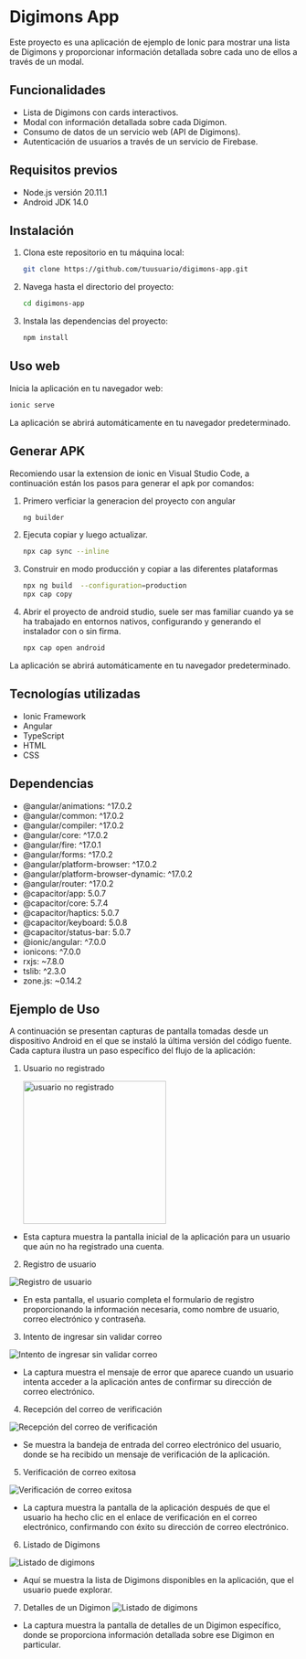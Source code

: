 # Digimons App

Este proyecto es una aplicación de ejemplo de Ionic para mostrar una lista de Digimons y proporcionar información detallada sobre cada uno de ellos a través de un modal.

## Funcionalidades

- Lista de Digimons con cards interactivos.
- Modal con información detallada sobre cada Digimon.
- Consumo de datos de un servicio web (API de Digimons).
- Autenticación de usuarios a través de un servicio de Firebase.

## Requisitos previos

- Node.js versión 20.11.1
- Android JDK 14.0

## Instalación

1. Clona este repositorio en tu máquina local:

   ```bash
   git clone https://github.com/tuusuario/digimons-app.git
   
2. Navega hasta el directorio del proyecto:

   ```bash
   cd digimons-app

3. Instala las dependencias del proyecto:

   ```bash
   npm install
   
## Uso web

Inicia la aplicación en tu navegador web:

   ```bash
   ionic serve
   ```

La aplicación se abrirá automáticamente en tu navegador predeterminado.  

## Generar APK

Recomiendo usar la extension de ionic en Visual Studio Code, a continuación están los pasos para generar el apk por comandos:

1. Primero verficiar la generacion del proyecto con angular

   ```bash
   ng builder
   ```

2. Ejecuta copiar y luego actualizar.

   ```bash
   npx cap sync --inline
   ```

3. Construir en modo producción y copiar a las diferentes plataformas

   ```bash
   npx ng build  --configuration=production
   npx cap copy
   ```
4. Abrir el proyecto de android studio, suele ser mas familiar cuando ya se ha trabajado en entornos nativos, configurando y generando el instalador con o sin firma.  

   ```bash
   npx cap open android
   ```


La aplicación se abrirá automáticamente en tu navegador predeterminado.  

## Tecnologías utilizadas

- Ionic Framework
- Angular
- TypeScript
- HTML
- CSS

## Dependencias

- @angular/animations: ^17.0.2
- @angular/common: ^17.0.2
- @angular/compiler: ^17.0.2
- @angular/core: ^17.0.2
- @angular/fire: ^17.0.1
- @angular/forms: ^17.0.2
- @angular/platform-browser: ^17.0.2
- @angular/platform-browser-dynamic: ^17.0.2
- @angular/router: ^17.0.2
- @capacitor/app: 5.0.7
- @capacitor/core: 5.7.4
- @capacitor/haptics: 5.0.7
- @capacitor/keyboard: 5.0.8
- @capacitor/status-bar: 5.0.7
- @ionic/angular: ^7.0.0
- ionicons: ^7.0.0
- rxjs: ~7.8.0
- tslib: ^2.3.0
- zone.js: ~0.14.2

## Ejemplo de Uso

A continuación se presentan capturas de pantalla tomadas desde un dispositivo Android en el que se instaló la última versión del código fuente. Cada captura ilustra un paso específico del flujo de la aplicación:

1. Usuario no registrado

   <img src="img/01_unregistered_user.jpeg" alt="usuario no registrado" width="250"/>
- Esta captura muestra la pantalla inicial de la aplicación para un usuario que aún no ha registrado una cuenta.

2. Registro de usuario

  ![Registro de usuario](img/02_user_register.jpeg)
- En esta pantalla, el usuario completa el formulario de registro proporcionando la información necesaria, como nombre de usuario, correo electrónico y contraseña.

3. Intento de ingresar sin validar correo

  ![Intento de ingresar sin validar correo](img/03_try_to_enter_without_validating_email.jpeg)
-   La captura muestra el mensaje de error que aparece cuando un usuario intenta acceder a la aplicación antes de confirmar su dirección de correo electrónico.

4. Recepción del correo de verificación

  ![Recepción del correo de verificación](img/04_receipt_of_verification_email.jpeg)
- Se muestra la bandeja de entrada del correo electrónico del usuario, donde se ha recibido un mensaje de verificación de la aplicación.

5. Verificación de correo exitosa

  ![Verificación de correo exitosa](img/05_email_verification_successful.jpeg)
- La captura muestra la pantalla de la aplicación después de que el usuario ha hecho clic en el enlace de verificación en el correo electrónico, confirmando con éxito su dirección de correo electrónico.  

6. Listado de Digimons

  ![Listado de digimons](img/06_digimon_list.jpeg)
- Aquí se muestra la lista de Digimons disponibles en la aplicación, que el usuario puede explorar.

7. Detalles de un Digimon
  ![Listado de digimons](img/07_digimon_detail.jpeg)
- La captura muestra la pantalla de detalles de un Digimon específico, donde se proporciona información detallada sobre ese Digimon en particular.

